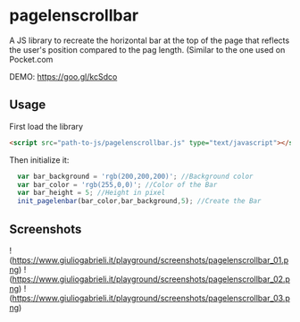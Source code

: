 # pagelenscrollbar
A JS library to recreate the horizontal bar at the top of the page that reflects the user's position compared to the pag length.
(Similar to the one used on Pocket.com 

DEMO: https://goo.gl/kcSdco

## Usage
First load the library
```HTML
<script src="path-to-js/pagelenscrollbar.js" type="text/javascript"></script>
```
Then initialize it:

```Javascript
  var bar_background = 'rgb(200,200,200)'; //Background color
  var bar_color = 'rgb(255,0,0)'; //Color of the Bar
  var bar_height = 5; //Height in pixel
  init_pagelenbar(bar_color,bar_background,5); //Create the Bar
```

## Screenshots

!(https://www.giuliogabrieli.it/playground/screenshots/pagelenscrollbar_01.png)
!(https://www.giuliogabrieli.it/playground/screenshots/pagelenscrollbar_02.png)
!(https://www.giuliogabrieli.it/playground/screenshots/pagelenscrollbar_03.png)
